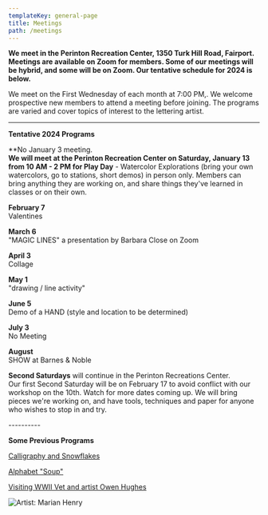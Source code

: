 ```yaml
---
templateKey: general-page
title: Meetings
path: /meetings
---
```

**We meet in the Perinton Recreation Center, 1350 Turk Hill Road, Fairport. Meetings are available on Zoom for members. Some of our meetings will be hybrid, and some will be on Zoom. Our tentative schedule for 2024 is below.**

We meet on the First Wednesday of each month at 7:00 PM,. We welcome prospective new members to attend a meeting before joining. The programs are varied and cover topics of interest to the lettering artist. 

- - -

**Tentative 2024 Programs**

**No January 3 meeting. \
**We will meet at the Perinton Recreation Center on Saturday, January 13 from 10 AM - 2 PM for Play Day** - Watercolor Explorations (bring your own watercolors, go to stations, short demos)  in person only.  Members can bring anything they are working on, and share things they've learned in classes or on their own. 

**February 7** \
Valentines

**March 6** \
"MAGIC LINES"  a presentation by Barbara Close on Zoom 

**April 3** \
Collage

**May 1** \
"drawing / line activity"  

**June 5** \
Demo of a HAND  (style and location to be determined)

**July 3** \
No Meeting

**August** \
SHOW at Barnes & Noble

**Second Saturdays** will continue in the Perinton Recreations Center. \
Our first Second Saturday will be on February 17 to avoid conflict with our workshop on the 10th. Watch for more dates coming up. We will bring pieces we're working on, and have tools, techniques and paper for anyone who wishes to stop in and try.

\----------

**Some Previous Programs**

[Calligraphy and Snowflakes](../february-meeting) 

[Alphabet "Soup"](../march-meeting)

[Visiting WWII Vet and artist Owen Hughes](../april-meeting)  

![Artist: Marian Henry](/img/marianh_resistentialism.jpg)
